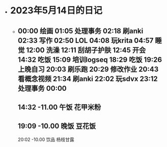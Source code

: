 - # 2023年5月14日的日记
	- 00:00
	  绘画
	  01:05
	  处理事务
	  02:18
	  刷anki
	  02:33
	  写作
	  02:50
	  LOL
	  04:08
	  玩krita
	  04:57
	  睡觉
	  12:00
	  洗澡
	  12:11
	  刮胡子护肤
	  12:45
	  开会
	  14:32
	  吃饭
	  15:09
	  培训logseq
	  18:29
	  吃饭 
	  19:26
	  上晚自习
	  20:03
	  刷乐跑
	  20:29
	  修改作业
	  20:43
	  看概念视频
	  21:34
	  刷anki
	  22:02
	  玩sdvx 
	  23:12
	  处理事务
	  00:00
	  ---
	  14:32
	  -11.00
	  午饭
	  花甲米粉
	  --
	  19:09
	  -10.00
	  晚饭
	  豆花饭
	  --
	  20:02
	  -10.00
	  饮品
	  杨枝甘露